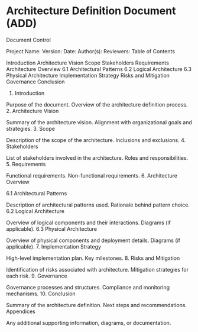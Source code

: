 # Architecture Definition Document (ADD)

Document Control

Project Name:
Version:
Date:
Author(s):
Reviewers:
Table of Contents

Introduction
Architecture Vision
Scope
Stakeholders
Requirements
Architecture Overview
6.1 Architectural Patterns
6.2 Logical Architecture
6.3 Physical Architecture
Implementation Strategy
Risks and Mitigation
Governance
Conclusion

1. Introduction

Purpose of the document.
Overview of the architecture definition process.
2. Architecture Vision

Summary of the architecture vision.
Alignment with organizational goals and strategies.
3. Scope

Description of the scope of the architecture.
Inclusions and exclusions.
4. Stakeholders

List of stakeholders involved in the architecture.
Roles and responsibilities.
5. Requirements

Functional requirements.
Non-functional requirements.
6. Architecture Overview

6.1 Architectural Patterns

Description of architectural patterns used.
Rationale behind pattern choice.
6.2 Logical Architecture

Overview of logical components and their interactions.
Diagrams (if applicable).
6.3 Physical Architecture

Overview of physical components and deployment details.
Diagrams (if applicable).
7. Implementation Strategy

High-level implementation plan.
Key milestones.
8. Risks and Mitigation

Identification of risks associated with architecture.
Mitigation strategies for each risk.
9. Governance

Governance processes and structures.
Compliance and monitoring mechanisms.
10. Conclusion

Summary of the architecture definition.
Next steps and recommendations.
Appendices

Any additional supporting information, diagrams, or documentation.
